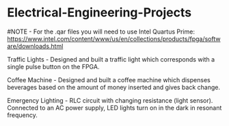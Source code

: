 # Electrical-Engineering-Projects
#NOTE - For the .qar files you will need to use Intel Quartus Prime: https://www.intel.com/content/www/us/en/collections/products/fpga/software/downloads.html 

Traffic Lights - Designed and built a traffic light which corresponds with a single pulse button on the FPGA.

Coffee Machine - Designed and built a coffee machine which dispenses beverages based on the amount of money inserted and gives back change.

Emergency Lighting - RLC circuit with changing resistance (light sensor). Connected to an AC power supply, LED lights turn on in the dark in resonant frequency.

